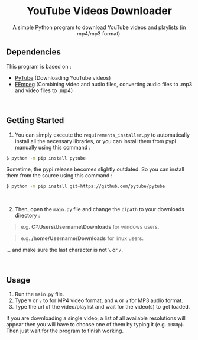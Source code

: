 <h1 align="center">YouTube Videos Downloader</h1>
<p align="center">
A simple Python program to download YouTube videos and playlists (in mp4/mp3 format).
</p>

## Dependencies
This program is based on :
* [PyTube](https://github.com/pytube/pytube) (Downloading YouTube videos)
* [FFmpeg](https://github.com/kkroening/ffmpeg-python) (Combining video and audio files, converting audio files to .mp3 and video files to .mp4)

<br/>

## Getting Started

1. You can simply execute the `requirements_installer.py` to automatically install all the necessary libraries, or you can install them from pypi manually using this command :
```bash
$ python -m pip install pytube
```

Sometime, the pypi release becomes slightly outdated. So you can install them from the source using this command :

```bash
$ python -m pip install git+https://github.com/pytube/pytube
```

<br/>

2. Then, open the `main.py` file and change the `dlpath` to your downloads directory :
> e.g. **C:\Users\Username\Downloads** for windows users.

> e.g. **/home/Username/Downloads** for linux users.

... and make sure the last character is not `\` or `/`.

<br/>

## Usage
1. Run the `main.py` file.
2. Type `V` or `v` to for MP4 video format, and `A` or `a` for MP3 audio format.
3. Type the url of the video/playlist and wait for the video(s) to get loaded.

If you are downloading a single video, a list of all available resolutions will appear then you will have to choose one of them by typing it (e.g. `1080p`).
Then just wait for the program to finish working.
